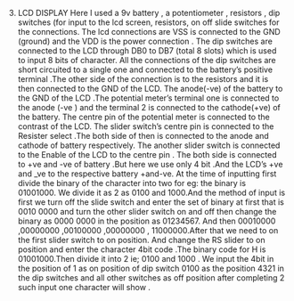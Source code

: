 3. LCD DISPLAY
    Here I used a 9v battery , a potentiometer , resistors , dip switches (for input to the lcd screen, resistors, on off slide switches  for the connections.
The lcd connections are VSS is connected to the GND (ground) and the VDD is the power connection .
The dip switches are connected to the LCD through DB0 to DB7 (total 8 slots) which is used to input 8 bits of character. All the connections of the dip switches 
are short circuited to a single one and connected to the battery’s  positive terminal .The other side of the connection is to the resistors and it is then connected 
to the GND of the LCD. The anode(-ve) of the battery to the GND of the LCD .The potential meter’s terminal one is connected to the anode (-ve ) and the terminal 2 is
connected to the cathode(+ve) of the battery. The centre pin of the potential meter is connected to the contrast of the LCD. The slider switch’s centre pin is connected
to the Resister select .The both side of then is connected to the anode and cathode of battery respectively. 
The another slider switch is connected to the Enable of the LCD to the centre pin . The both side is connected to +ve and -ve of battery .But here we use only 4 bit .And
the LCD’s +ve and _ve to the respective battery +and-ve.
 At  the time of inputting first divide the binary of the character into two for eg: the binary is  01001000. We divide it as 2 as 0100 and 1000.And the method of input is 
first we turn off the slide switch and enter the set of binary at first that is 0010 0000 and turn the other slider switch on and off then change the binary as 0000 0000 in
the position as 01234567. And then 00010000 ,00000000 ,00100000 ,00000000 , 11000000.After that we need to on the first slider switch to on position. And change the RS slider
to on position and enter the character 4bit code .The binary code for H is 01001000.Then divide it into 2 ie; 0100 and 1000 . We input the 4bit in the position of 1 as on position
of dip switch 0100 as the position 4321 in the dip switches and all other switches as off position after completing 2 such input one character will show .
